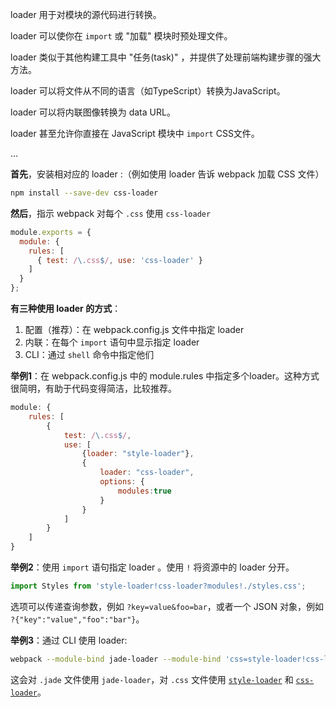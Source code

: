 loader 用于对模块的源代码进行转换。

loader 可以使你在 `import` 或 "加载" 模块时预处理文件。

loader 类似于其他构建工具中 "任务(task)" ，并提供了处理前端构建步骤的强大方法。

loader 可以将文件从不同的语言（如TypeScript）转换为JavaScript。

loader 可以将内联图像转换为 data URL。

loader 甚至允许你直接在 JavaScript 模块中 `import` CSS文件。

...

**首先**，安装相对应的 loader :（例如使用 loader 告诉 webpack 加载 CSS 文件）

```bash
npm install --save-dev css-loader
```

**然后**，指示 webpack 对每个 `.css` 使用 `css-loader`

```js
module.exports = {
  module: {
    rules: [
      { test: /\.css$/, use: 'css-loader' }
    ]
  }
};
```

**有三种使用 loader 的方式**：

1. 配置（推荐）：在 webpack.config.js 文件中指定 loader
2. 内联：在每个 `import` 语句中显示指定 loader
3. CLI：通过 `shell` 命令中指定他们

**举例1**：在 webpack.config.js 中的 module.rules 中指定多个loader。这种方式很简明，有助于代码变得简洁，比较推荐。

```js
module: {
    rules: [
        {
            test: /\.css$/,
            use: [
                {loader: "style-loader"},
                {
                    loader: "css-loader",
                    options: {
                        modules:true
                    }
                }
            ]
        }
    ]
}
```

**举例2**：使用 `import` 语句指定 loader 。使用 `!` 将资源中的 loader 分开。

```js
import Styles from 'style-loader!css-loader?modules!./styles.css';
```

选项可以传递查询参数，例如 `?key=value&foo=bar`，或者一个 JSON 对象，例如 `?{"key":"value","foo":"bar"}`。

**举例3**：通过 CLI 使用 loader:

```sh
webpack --module-bind jade-loader --module-bind 'css=style-loader!css-loader'
```

这会对 `.jade` 文件使用 `jade-loader`，对 `.css` 文件使用 [`style-loader`](https://www.webpackjs.com/loaders/style-loader) 和 [`css-loader`](https://www.webpackjs.com/loaders/css-loader)。